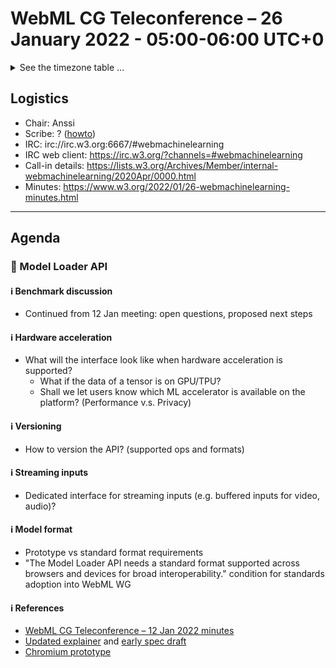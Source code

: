 # WebML CG Teleconference – 26 January 2022 - 05:00-06:00 UTC+0

<details><summary>See the timezone table ...</summary>
<table>
<tr><td> San Francisco (U.S.A. - California) <td> Tue, 25 January 2022 <td> 21:00 <td> UTC-8 hours
<tr><td> Boston (U.S.A. - Massachusetts) <td> Wed, 26 January 2022 <td> 00:00 <td> UTC-5 hours
<tr><td> London (United Kingdom - England) <td> Wed, 26 January 2022 <td> 05:00 <td> UTC+0 hours
<tr><td> Berlin (Germany) <td> Wed, 26 January 2022 <td> 06:00 <td> UTC+1 hours
<tr><td> Helsinki (Finland) <td> Wed, 26 January 2022 <td> 07:00 <td> UTC+2 hours
<tr><td> Shanghai (China) <td> Wed, 26 January 2022 <td> 13:00 <td> UTC+8 hours
<tr><td> Tokyo (Japan) <td> Wed, 26 January 2022 <td> 14:00 <td> UTC+9 hours
<tr><td> Sydney (Australia) <td> Wed, 26 January 2022 <td> 16:00 <td> UTC+11 hours
<tr><td> Corresponding UTC (GMT) <td> Wed, 26 January 2022 <td colspan=2> 05:00 UTC
</table>

Other locations: https://www.timeanddate.com/worldclock/fixedtime.html?iso=20220126T05
  </details>
  
## Logistics

* Chair: Anssi
* Scribe: ? ([howto](https://github.com/webmachinelearning/meetings/blob/main/scribe-howto.md))
* IRC: irc://irc.w3.org:6667/#webmachinelearning
* IRC web client: https://irc.w3.org/?channels=#webmachinelearning
* Call-in details: https://lists.w3.org/Archives/Member/internal-webmachinelearning/2020Apr/0000.html
* Minutes: https://www.w3.org/2022/01/26-webmachinelearning-minutes.html
  
---

## Agenda

###  🔄 Model Loader API

#### ℹ️ Benchmark discussion

- Continued from 12 Jan meeting: open questions, proposed next steps

#### ℹ️ Hardware acceleration

- What will the interface look like when hardware acceleration is supported?
  - What if the data of a tensor is on GPU/TPU?
  - Shall we let users know which ML accelerator is available on the platform? (Performance v.s. Privacy)

#### ℹ️ Versioning

- How to version the API? (supported ops and formats)

#### ℹ️ Streaming inputs

- Dedicated interface for streaming inputs (e.g. buffered inputs for video, audio)?

#### ℹ️ Model format

- Prototype vs standard format requirements
- "The Model Loader API needs a standard format supported across browsers and devices for broad interoperability." condition for standards adoption into WebML WG

#### ℹ️ References
  * [WebML CG Teleconference – 12 Jan 2022 minutes](https://www.w3.org/2022/01/12-webmachinelearning-minutes.html)
  * [Updated explainer](https://github.com/webmachinelearning/model-loader/blob/main/explainer.md) and [early spec draft](https://webmachinelearning.github.io/model-loader/)
  * [Chromium prototype](https://chromium-review.googlesource.com/c/chromium/src/+/3341136)
  
